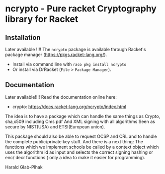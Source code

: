 # ncrypto - Pure racket Cryptography library for Racket

## Installation
Later available !!!!
The `ncrypto` package is available through Racket's package manager (https://pkgs.racket-lang.org/).
- Install via command line with `raco pkg install ncrypto`
- Or install via DrRacket (`File` > `Package Manager`).

## Documentation
Later available!!!!
Read the documentation online here: 
- crypto: https://docs.racket-lang.org/ncrypto/index.html

The idea is to have a package which can handle the same things as Crypto, sha,x509 including Cms pdf
And XML signing with all algorithms Seen as secure by NIST(USA) and ETSI(European union). 

This package should also be able to request OCSP and CRL and to handle the complete public/private key stuff. And there is a next thing: The functions which we implement schools be called by a context object which uses the algorithm id as input and selects the correct signing hashing or enc/ decr functions ( only a idea to make it easier for programming). 

Harald Glab-Plhak
